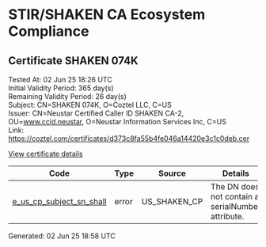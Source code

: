 # STIR/SHAKEN CA Ecosystem Compliance

## Certificate SHAKEN 074K

Tested At: 02 Jun 25 18:26 UTC\
Initial Validity Period: 365 day(s)\
Remaining Validity Period: 26 day(s)\
Subject: CN=SHAKEN 074K, O=Coztel LLC, C=US\
Issuer: CN=Neustar Certified Caller ID SHAKEN CA-2, OU=www.ccid.neustar, O=Neustar Information Services Inc, C=US\
Link: https://coztel.com/certificates/d373c8fa55b4fe046a14420e3c1c0deb.cer

[View certificate details](https://x509.io/?cert=MIIC%2FTCCAqSgAwIBAgIUFzR9cgDzjoTOuokbP8gpvFTy87cwCgYIKoZIzj0EAwIwgYUxCzAJBgNVBAYTAlVTMSkwJwYDVQQKDCBOZXVzdGFyIEluZm9ybWF0aW9uIFNlcnZpY2VzIEluYzEZMBcGA1UECwwQd3d3LmNjaWQubmV1c3RhcjEwMC4GA1UEAwwnTmV1c3RhciBDZXJ0aWZpZWQgQ2FsbGVyIElEIFNIQUtFTiBDQS0yMB4XDTI0MDYyODE0MzQxMFoXDTI1MDYyODE0MzQxMFowODELMAkGA1UEBhMCVVMxEzARBgNVBAoMCkNvenRlbCBMTEMxFDASBgNVBAMMC1NIQUtFTiAwNzRLMFkwEwYHKoZIzj0CAQYIKoZIzj0DAQcDQgAEcyjMAUDKESvsd5RXDbPKCcueAq817dyYhjNUpOryyWX%2Fjw1qhd%2FibfFfS1LDfixsmj6ijsSYquOHWYpaqWdADKOCATwwggE4MBYGCCsGAQUFBwEaBAowCKAGFgQwNzRLMAwGA1UdEwEB%2FwQCMAAwHwYDVR0jBBgwFoAUgk4V%2F%2F6famdR5MiXx210w%2FxlRXgwFwYDVR0gBBAwDjAMBgpghkgBhv8JAQEDMIGmBgNVHR8EgZ4wgZswgZigOqA4hjZodHRwczovL2F1dGhlbnRpY2F0ZS1hcGkuaWNvbmVjdGl2LmNvbS9kb3dubG9hZC92MS9jcmyiWqRYMFYxFDASBgNVBAcMC0JyaWRnZXdhdGVyMQswCQYDVQQIDAJOSjETMBEGA1UEAwwKU1RJLVBBIENSTDELMAkGA1UEBhMCVVMxDzANBgNVBAoMBlNUSS1QQTAdBgNVHQ4EFgQUbUPQHCRxmuj%2FZsUkz5k9dkwcL%2FEwDgYDVR0PAQH%2FBAQDAgeAMAoGCCqGSM49BAMCA0cAMEQCIHwMkPoql8u685OSm%2BAINNb7uQeVeJ0vuXktAgtXsxehAiA0zjfzi1nn9Jj71q36dhbVYQdjdndJr0DEIzuKkVp76A%3D%3D)

| Code | Type | Source | Details |
|------|------|--------|---------|
| [e_us_cp_subject_sn_shall](../../ISSUES/e_us_cp_subject_sn_shall/README.md) | error | US_SHAKEN_CP | The DN does not contain a serialNumber attribute. |


Generated: 02 Jun 25 18:58 UTC